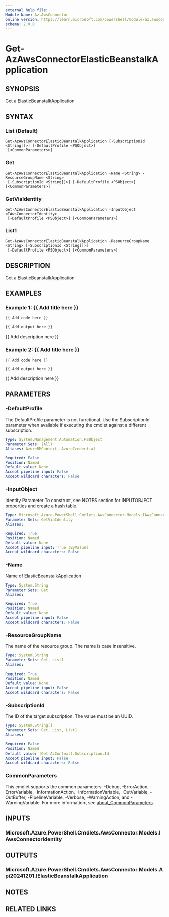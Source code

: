 ```yaml
---
external help file:
Module Name: Az.AwsConnector
online version: https://learn.microsoft.com/powershell/module/az.awsconnector/get-azawsconnectorelasticbeanstalkapplication
schema: 2.0.0
---
```


# Get-AzAwsConnectorElasticBeanstalkApplication

## SYNOPSIS
Get a ElasticBeanstalkApplication

## SYNTAX

### List (Default)
```
Get-AzAwsConnectorElasticBeanstalkApplication [-SubscriptionId <String[]>] [-DefaultProfile <PSObject>]
 [<CommonParameters>]
```

### Get
```
Get-AzAwsConnectorElasticBeanstalkApplication -Name <String> -ResourceGroupName <String>
 [-SubscriptionId <String[]>] [-DefaultProfile <PSObject>] [<CommonParameters>]
```

### GetViaIdentity
```
Get-AzAwsConnectorElasticBeanstalkApplication -InputObject <IAwsConnectorIdentity>
 [-DefaultProfile <PSObject>] [<CommonParameters>]
```

### List1
```
Get-AzAwsConnectorElasticBeanstalkApplication -ResourceGroupName <String> [-SubscriptionId <String[]>]
 [-DefaultProfile <PSObject>] [<CommonParameters>]
```

## DESCRIPTION
Get a ElasticBeanstalkApplication

## EXAMPLES

### Example 1: {{ Add title here }}
```powershell
{{ Add code here }}
```

```output
{{ Add output here }}
```

{{ Add description here }}

### Example 2: {{ Add title here }}
```powershell
{{ Add code here }}
```

```output
{{ Add output here }}
```

{{ Add description here }}

## PARAMETERS

### -DefaultProfile
The DefaultProfile parameter is not functional.
Use the SubscriptionId parameter when available if executing the cmdlet against a different subscription.

```yaml
Type: System.Management.Automation.PSObject
Parameter Sets: (All)
Aliases: AzureRMContext, AzureCredential

Required: False
Position: Named
Default value: None
Accept pipeline input: False
Accept wildcard characters: False
```

### -InputObject
Identity Parameter
To construct, see NOTES section for INPUTOBJECT properties and create a hash table.

```yaml
Type: Microsoft.Azure.PowerShell.Cmdlets.AwsConnector.Models.IAwsConnectorIdentity
Parameter Sets: GetViaIdentity
Aliases:

Required: True
Position: Named
Default value: None
Accept pipeline input: True (ByValue)
Accept wildcard characters: False
```

### -Name
Name of ElasticBeanstalkApplication

```yaml
Type: System.String
Parameter Sets: Get
Aliases:

Required: True
Position: Named
Default value: None
Accept pipeline input: False
Accept wildcard characters: False
```

### -ResourceGroupName
The name of the resource group.
The name is case insensitive.

```yaml
Type: System.String
Parameter Sets: Get, List1
Aliases:

Required: True
Position: Named
Default value: None
Accept pipeline input: False
Accept wildcard characters: False
```

### -SubscriptionId
The ID of the target subscription.
The value must be an UUID.

```yaml
Type: System.String[]
Parameter Sets: Get, List, List1
Aliases:

Required: False
Position: Named
Default value: (Get-AzContext).Subscription.Id
Accept pipeline input: False
Accept wildcard characters: False
```

### CommonParameters
This cmdlet supports the common parameters: -Debug, -ErrorAction, -ErrorVariable, -InformationAction, -InformationVariable, -OutVariable, -OutBuffer, -PipelineVariable, -Verbose, -WarningAction, and -WarningVariable. For more information, see [about_CommonParameters](http://go.microsoft.com/fwlink/?LinkID=113216).

## INPUTS

### Microsoft.Azure.PowerShell.Cmdlets.AwsConnector.Models.IAwsConnectorIdentity

## OUTPUTS

### Microsoft.Azure.PowerShell.Cmdlets.AwsConnector.Models.Api20241201.IElasticBeanstalkApplication

## NOTES

## RELATED LINKS

